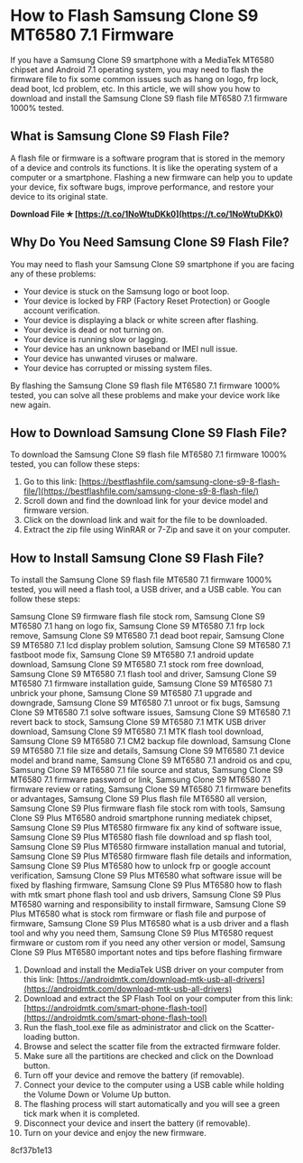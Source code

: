 # How to Flash Samsung Clone S9 MT6580 7.1 Firmware
 
If you have a Samsung Clone S9 smartphone with a MediaTek MT6580 chipset and Android 7.1 operating system, you may need to flash the firmware file to fix some common issues such as hang on logo, frp lock, dead boot, lcd problem, etc. In this article, we will show you how to download and install the Samsung Clone S9 flash file MT6580 7.1 firmware 1000% tested.
 
## What is Samsung Clone S9 Flash File?
 
A flash file or firmware is a software program that is stored in the memory of a device and controls its functions. It is like the operating system of a computer or a smartphone. Flashing a new firmware can help you to update your device, fix software bugs, improve performance, and restore your device to its original state.
 
**Download File ✯ [https://t.co/1NoWtuDKk0](https://t.co/1NoWtuDKk0)**


 
## Why Do You Need Samsung Clone S9 Flash File?
 
You may need to flash your Samsung Clone S9 smartphone if you are facing any of these problems:
 
- Your device is stuck on the Samsung logo or boot loop.
- Your device is locked by FRP (Factory Reset Protection) or Google account verification.
- Your device is displaying a black or white screen after flashing.
- Your device is dead or not turning on.
- Your device is running slow or lagging.
- Your device has an unknown baseband or IMEI null issue.
- Your device has unwanted viruses or malware.
- Your device has corrupted or missing system files.

By flashing the Samsung Clone S9 flash file MT6580 7.1 firmware 1000% tested, you can solve all these problems and make your device work like new again.
 
## How to Download Samsung Clone S9 Flash File?
 
To download the Samsung Clone S9 flash file MT6580 7.1 firmware 1000% tested, you can follow these steps:

1. Go to this link: [https://bestflashfile.com/samsung-clone-s9-8-flash-file/](https://bestflashfile.com/samsung-clone-s9-8-flash-file/)
2. Scroll down and find the download link for your device model and firmware version.
3. Click on the download link and wait for the file to be downloaded.
4. Extract the zip file using WinRAR or 7-Zip and save it on your computer.

## How to Install Samsung Clone S9 Flash File?
 
To install the Samsung Clone S9 flash file MT6580 7.1 firmware 1000% tested, you will need a flash tool, a USB driver, and a USB cable. You can follow these steps:
 
Samsung Clone S9 firmware flash file stock rom,  Samsung Clone S9 MT6580 7.1 hang on logo fix,  Samsung Clone S9 MT6580 7.1 frp lock remove,  Samsung Clone S9 MT6580 7.1 dead boot repair,  Samsung Clone S9 MT6580 7.1 lcd display problem solution,  Samsung Clone S9 MT6580 7.1 fastboot mode fix,  Samsung Clone S9 MT6580 7.1 android update download,  Samsung Clone S9 MT6580 7.1 stock rom free download,  Samsung Clone S9 MT6580 7.1 flash tool and driver,  Samsung Clone S9 MT6580 7.1 firmware installation guide,  Samsung Clone S9 MT6580 7.1 unbrick your phone,  Samsung Clone S9 MT6580 7.1 upgrade and downgrade,  Samsung Clone S9 MT6580 7.1 unroot or fix bugs,  Samsung Clone S9 MT6580 7.1 solve software issues,  Samsung Clone S9 MT6580 7.1 revert back to stock,  Samsung Clone S9 MT6580 7.1 MTK USB driver download,  Samsung Clone S9 MT6580 7.1 MTK flash tool download,  Samsung Clone S9 MT6580 7.1 CM2 backup file download,  Samsung Clone S9 MT6580 7.1 file size and details,  Samsung Clone S9 MT6580 7.1 device model and brand name,  Samsung Clone S9 MT6580 7.1 android os and cpu,  Samsung Clone S9 MT6580 7.1 file source and status,  Samsung Clone S9 MT6580 7.1 firmware password or link,  Samsung Clone S9 MT6580 7.1 firmware review or rating,  Samsung Clone S9 MT6580 7.1 firmware benefits or advantages,  Samsung Clone S9 Plus flash file MT6580 all version,  Samsung Clone S9 Plus firmware flash file stock rom with tools,  Samsung Clone S9 Plus MT6580 android smartphone running mediatek chipset,  Samsung Clone S9 Plus MT6580 firmware fix any kind of software issue,  Samsung Clone S9 Plus MT6580 flash file download and sp flash tool,  Samsung Clone S9 Plus MT6580 firmware installation manual and tutorial,  Samsung Clone S9 Plus MT6580 firmware flash file details and information,  Samsung Clone S9 Plus MT6580 how to unlock frp or google account verification,  Samsung Clone S9 Plus MT6580 what software issue will be fixed by flashing firmware,  Samsung Clone S9 Plus MT6580 how to flash with mtk smart phone flash tool and usb drivers,  Samsung Clone S9 Plus MT6580 warning and responsibility to install firmware,  Samsung Clone S9 Plus MT6580 what is stock rom firmware or flash file and purpose of firmware,  Samsung Clone S9 Plus MT6580 what is a usb driver and a flash tool and why you need them,  Samsung Clone S9 Plus MT6580 request firmware or custom rom if you need any other version or model,  Samsung Clone S9 Plus MT6580 important notes and tips before flashing firmware

1. Download and install the MediaTek USB driver on your computer from this link: [https://androidmtk.com/download-mtk-usb-all-drivers](https://androidmtk.com/download-mtk-usb-all-drivers)
2. Download and extract the SP Flash Tool on your computer from this link: [https://androidmtk.com/smart-phone-flash-tool](https://androidmtk.com/smart-phone-flash-tool)
3. Run the flash\_tool.exe file as administrator and click on the Scatter-loading button.
4. Browse and select the scatter file from the extracted firmware folder.
5. Make sure all the partitions are checked and click on the Download button.
6. Turn off your device and remove the battery (if removable).
7. Connect your device to the computer using a USB cable while holding the Volume Down or Volume Up button.
8. The flashing process will start automatically and you will see a green tick mark when it is completed.
9. Disconnect your device and insert the battery (if removable).
10. Turn on your device and enjoy the new firmware.

 8cf37b1e13
 
